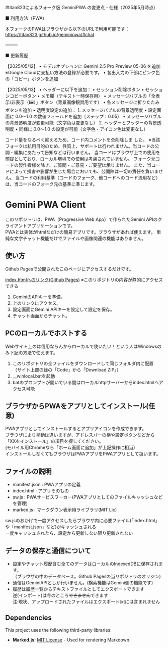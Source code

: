 #titan823によるフォーク版 GeminiPWA の変更点・仕様（2025年5月時点）

■ 利用方法（PWA）

本フォークのPWAはブラウザから以下のURLで利用可能です：
https://titan823.github.io/geminipwa/#chat

⸻

■ 更新履歴

【2025/05/12】
	•	モデルオプションに
Gemini 2.5 Pro Preview 05-06 を追加
※Google Cloudに支払い方法の登録が必要です。
	•	各出入力の下部にピンク色の「コピー」ボタンを追加

【2025/05/13】
	•	ヘッダーに以下を追加：
	•	セッション削除ボタン
	•	セッションコピーボタン
	•	メモ欄（テキスト一時保存用）
	•	メッセージバブルの「全表示/非表示（🖼️）」ボタン（背景画像観賞用です）
	•	各メッセージに折りたたみボタンを追加
	•	透明度設定の追加：
	1.	メッセージバブルの背景透明度
	•	設定画面に 0.0～1.0 の数値フィールドを追加（ステップ：0.05）
	•	メッセージバブルの背景透明度が変更可能（文字色は変更なし）
	2.	ヘッダーとフッターの背景透明度
	•	同様に 0.0～1.0 の設定が可能（文字色・アイコン色は変更なし）

コード量をなるべく抑えるため、コード内コメントを全削除しま
した。
※当該フォークは私用目的のため、性質上、サポートは行われません。当コードの公開・編集にあたって告知などは行いません。
当コードはブラウザ上での使用を前提としており、ローカル環境での使用は考慮されていません。
フォーク元コードの製作者様を除き、ご質問・ご意見・ご要望は承りません。
また、当コードによって損害や影響が生じた場合においても、公開陣は一切の責任を負いません。
当コードの利用基準（コードのフォーク、他コードへのコード流用など）は、当コードのフォーク元の基準に準じます。

# Gemini PWA Client

このリポジトリは、PWA（Progressive Web App）で作られたGemini APIのクライアントアプリケーションです。  
PWAとは実体がhtmlなだけの簡易アプリです。ブラウザがあれば使えます。
単純な文字チャット機能だけでファイルや画像関連の機能はありません。

## 使い方

Github Pagesで公開されたこのページにアクセスするだけです。  

[index.htmlへのリンク(Github Pages)](https://ona-oni.github.io/geminipwa/)
※このリポジトリの内容が静的にアクセスできる

1. GeminiのAPIキーを準備。
2. 上のリンクにアクセス。
3. 設定画面にGemini APIキーを設定して設定を保存。
4. チャット画面からチャット。

## PCのローカルでホストする
Webサイト上のは信用ならんからローカルで使いたい！という人はWindowsのみ下記の方法で使えます。
1. このリポジトリの全ファイルをダウンロードして同じフォルダ内に配置  
（サイト上部の緑の「Code」から「Download ZIP」）
2. __winlocal.batを起動
3. batのプロンプトが開いている間はローカルhttpサーバーからindex.htmlへアクセス可能

## ブラウザからPWAをアプリとしてインストール(任意)
PWAアプリとしてインストールするとアプリアイコンを作成できます。  
ブラウザにより挙動は違いますが、アドレスバーの横や設定ボタンなどから「XXをインストール」の項目を探してください。    
(モバイル用Chromeなら「ホーム画面に追加」が上記操作に相当）  
インストールしなくてもブラウザはPWAアプリをPWAアプリとして扱います。

## ファイルの説明
* manifest.json : PWAアプリの定義
* index.html : アプリそのもの
* sw.js : PWAサービスワーカー(PWAアプリとしてのファイルキャッシュなどを管理)
* marked.js : マークダウン表示用ライブラリ(MIT Lic)  

sw.jsのおかげで一度アクセスしたらブラウザ内に必要ファイル(「index.html」や「manifest.json」など)がキャッシュされる  
一度キャッシュされたら、設定から更新しない限り更新されない

## データの保存と通信について
* 設定やチャット履歴含む全てのデータはローカルのIndexedDBに保存されます。  
（ブラウザの中のデータベース。Github Pagesの当リポジトリのオリジン)
* 通信はGeminiAPIとしか行いません。(検索機能はGemini側の機能です)
* 履歴は履歴一覧からテキストファイルとしてエクスポートできます  
逆(インポート)は今のところ~~できません~~できます  
注:現状、アップロードされたファイルはエクスポートtxtには含まれません

## Dependencies
This project uses the following third-party libraries:

*   **Marked.js:** [MIT License](https://github.com/markedjs/marked/blob/master/LICENSE.md) - Used for rendering Markdown.
